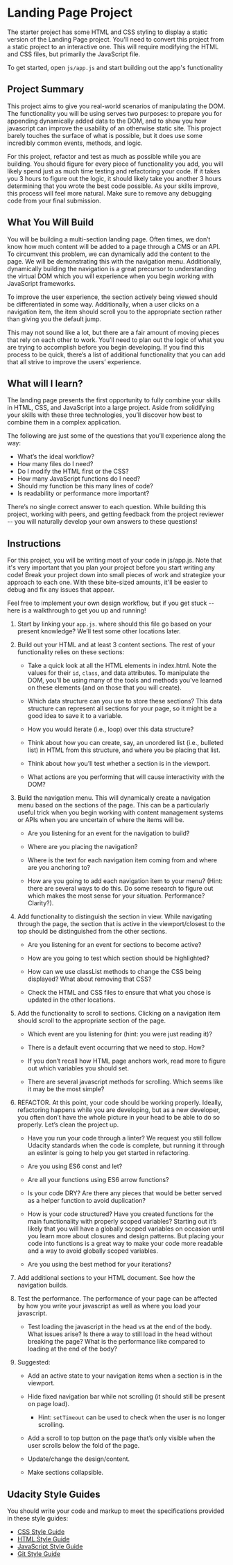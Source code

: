# Landing Page Project




The starter project has some HTML and CSS styling to display a static version of the Landing Page project. You'll need to convert this project from a static project to an interactive one. This will require modifying the HTML and CSS files, but primarily the JavaScript file.

To get started, open `js/app.js` and start building out the app's functionality

## Project Summary
This project aims to give you real-world scenarios of manipulating the DOM. The functionality you will be using serves two purposes: to prepare you for appending dynamically added data to the DOM, and to show you how javascript can improve the usability of an otherwise static site. This project barely touches the surface of what is possible, but it does use some incredibly common events, methods, and logic.

For this project, refactor and test as much as possible while you are building. You should figure for every piece of functionality you add, you will likely spend just as much time testing and refactoring your code. If it takes you 3 hours to figure out the logic, it should likely take you another 3 hours determining that you wrote the best code possible. As your skills improve, this process will feel more natural. Make sure to remove any debugging code from your final submission.

## What You Will Build
You will be building a multi-section landing page. Often times, we don’t know how much content will be added to a page through a CMS or an API. To circumvent this problem, we can dynamically add the content to the page. We will be demonstrating this with the navigation menu. Additionally, dynamically building the navigation is a great precursor to understanding the virtual DOM which you will experience when you begin working with JavaScript frameworks.

To improve the user experience, the section actively being viewed should be differentiated in some way. Additionally, when a user clicks on a navigation item, the item should scroll you to the appropriate section rather than giving you the default jump.

This may not sound like a lot, but there are a fair amount of moving pieces that rely on each other to work. You’ll need to plan out the logic of what you are trying to accomplish before you begin developing. If you find this process to be quick, there’s a list of additional functionality that you can add that all strive to improve the users’ experience.

## What will I learn?
The landing page presents the first opportunity to fully combine your skills in HTML, CSS, and JavaScript into a large project. Aside from solidifying your skills with these three technologies, you’ll discover how best to combine them in a complex application.

The following are just some of the questions that you’ll experience along the way:

- What’s the ideal workflow?
- How many files do I need?
- Do I modify the HTML first or the CSS?
- How many JavaScript functions do I need?
- Should my function be this many lines of code?
- Is readability or performance more important?

There’s no single correct answer to each question. While building this project, working with peers, and getting feedback from the project reviewer -- you will naturally develop your own answers to these questions!



## Instructions
For this project, you will be writing most of your code in js/app.js. Note that it's very important that you plan your project before you start writing any code! Break your project down into small pieces of work and strategize your approach to each one. With these bite-sized amounts, it'll be easier to debug and fix any issues that appear.

Feel free to implement your own design workflow, but if you get stuck -- here is a walkthrough to get you up and running!

1. Start by linking your `app.js`. where should this file go based on your present knowledge? We’ll test some other locations later.

2. Build out your HTML and at least 3 content sections. The rest of your functionality relies on these sections:

    - Take a quick look at all the HTML elements in index.html. Note the values for their `id`, `class`, and data attributes. To manipulate the DOM, you'll be using many of the tools and methods you've learned on these elements (and on those that you will create).

    - Which data structure can you use to store these sections? This data structure can represent all sections for your page, so it might be a good idea to save it to a variable.

    - How you would iterate (i.e., loop) over this data structure?
    - Think about how you can create, say, an unordered list (i.e., bulleted list) in HTML from this structure, and where you be placing that list.
    - Think about how you’ll test whether a section is in the viewport.
    - What actions are you performing that will cause interactivity with the DOM?

3. Build the navigation menu. This will dynamically create a navigation menu based on the sections of the page. This can be a particularly useful trick when you begin working with content management systems or APIs when you are uncertain of where the items will be.
    - Are you listening for an event for the navigation to build?

    - Where are you placing the navigation?

    - Where is the text for each navigation item coming from and where are you anchoring to?

    - How are you going to add each navigation item to your menu? (Hint: there are several ways to do this. Do some research to figure out which makes the most sense for your situation. Performance? Clarity?).

4. Add functionality to distinguish the section in view. While navigating through the page, the section that is active in the viewport/closest to the top should be distinguished from the other sections.
    - Are you listening for an event for sections to become active?

    - How are you going to test which section should be highlighted?

    - How can we use classList methods to change the CSS being displayed? What about removing that CSS?

    - Check the HTML and CSS files to ensure that what you chose is updated in the other locations.

5. Add the functionality to scroll to sections. Clicking on a navigation item should scroll to the appropriate section of the page.
    - Which event are you listening for (hint: you were just reading it)?

    - There is a default event occurring that we need to stop. How?

    - If you don’t recall how HTML page anchors work, read more to figure out which variables you should set.

    - There are several javascript methods for scrolling. Which seems like it may be the most simple?

6. REFACTOR. At this point, your code should be working properly. Ideally, refactoring happens while you are developing, but as a new developer, you often don’t have the whole picture in your head to be able to do so properly. Let’s clean the project up.
    - Have you run your code through a linter? We request you still follow Udacity standards when the code is complete, but running it through an eslinter is going to help you get started in refactoring.

    - Are you using ES6 const and let?

    - Are all your functions using ES6 arrow functions?

    - Is your code DRY? Are there any pieces that would be better served as a helper function to avoid duplication?

    - How is your code structured? Have you created functions for the main functionality with properly scoped variables? Starting out it’s likely that you will have a globally scoped variables on occasion until you learn more about closures and design patterns. But placing your code into functions is a great way to make your code more readable and a way to avoid globally scoped variables.

    - Are you using the best method for your iterations?

7. Add additional sections to your HTML document. See how the navigation builds.

8. Test the performance. The performance of your page can be affected by how you write your javascript as well as where you load your javascript.

    - Test loading the javascript in the head vs at the end of the body. What issues arise? Is there a way to still load in the head without breaking the page? What is the performance like compared to loading at the end of the body?

9. Suggested:
    - Add an active state to your navigation items when a section is in the viewport.

    - Hide fixed navigation bar while not scrolling (it should still be present on page load).
        - Hint: `setTimeout` can be used to check when the user is no longer scrolling.

    - Add a scroll to top button on the page that’s only visible when the user scrolls below the fold of the page.
    
    - Update/change the design/content.

    - Make sections collapsible.



## Udacity Style Guides
You should write your code and markup to meet the specifications provided in these style guides:

- [CSS Style Guide](http://udacity.github.io/frontend-nanodegree-styleguide/css.html)
- [HTML Style Guide](http://udacity.github.io/frontend-nanodegree-styleguide/index.html)
- [JavaScript Style Guide](http://udacity.github.io/frontend-nanodegree-styleguide/javascript.html)
- [Git Style Guide](https://udacity.github.io/git-styleguide/)




